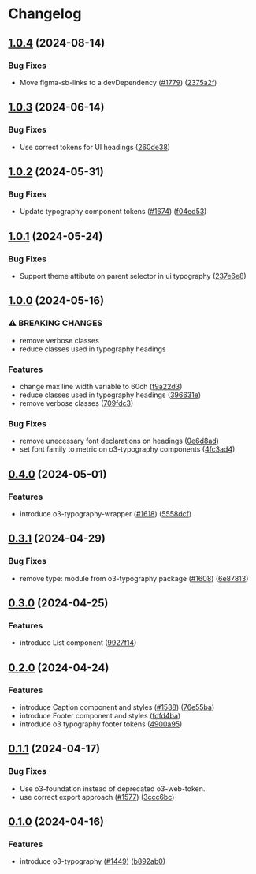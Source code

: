 # Changelog

## [1.0.4](https://github.com/Financial-Times/origami/compare/o3-typography-v1.0.3...o3-typography-v1.0.4) (2024-08-14)


### Bug Fixes

* Move figma-sb-links to a devDependency ([#1779](https://github.com/Financial-Times/origami/issues/1779)) ([2375a2f](https://github.com/Financial-Times/origami/commit/2375a2f2dd1fec0cab9b75f65a9947011f8bc913))

## [1.0.3](https://github.com/Financial-Times/origami/compare/o3-typography-v1.0.2...o3-typography-v1.0.3) (2024-06-14)


### Bug Fixes

* Use correct tokens for UI headings ([260de38](https://github.com/Financial-Times/origami/commit/260de381746739fe2227f625dfb5f3cd60c31f9a))

## [1.0.2](https://github.com/Financial-Times/origami/compare/o3-typography-v1.0.1...o3-typography-v1.0.2) (2024-05-31)


### Bug Fixes

* Update typography component tokens ([#1674](https://github.com/Financial-Times/origami/issues/1674)) ([f04ed53](https://github.com/Financial-Times/origami/commit/f04ed535250a84aaf9d0e2ddd09cf4debc4de6ab))

## [1.0.1](https://github.com/Financial-Times/origami/compare/o3-typography-v1.0.0...o3-typography-v1.0.1) (2024-05-24)


### Bug Fixes

* Support theme attibute on parent selector in ui typography ([237e6e8](https://github.com/Financial-Times/origami/commit/237e6e88b42e16e151ce41121718f2d2e6f4fafa))

## [1.0.0](https://github.com/Financial-Times/origami/compare/o3-typography-v0.4.0...o3-typography-v1.0.0) (2024-05-16)


### ⚠ BREAKING CHANGES

* remove verbose classes
* reduce classes used in typography headings

### Features

* change max line width variable to 60ch ([f9a22d3](https://github.com/Financial-Times/origami/commit/f9a22d3e34dad511a0f66809c8b8073233789916))
* reduce classes used in typography headings ([396631e](https://github.com/Financial-Times/origami/commit/396631e73442dc6e984ba441f27de68b7e7084cd))
* remove verbose classes ([709fdc3](https://github.com/Financial-Times/origami/commit/709fdc31cbafa7e8e3d30d2d033b477815ba85f8))


### Bug Fixes

* remove unecessary font declarations on headings ([0e6d8ad](https://github.com/Financial-Times/origami/commit/0e6d8adcf8b4b8e890ac77d71d8e4c1f4ea7bffc))
* set font family to metric on o3-typography components ([4fc3ad4](https://github.com/Financial-Times/origami/commit/4fc3ad434adde3d48b47aaab319d46ddf6045270))

## [0.4.0](https://github.com/Financial-Times/origami/compare/o3-typography-v0.3.1...o3-typography-v0.4.0) (2024-05-01)


### Features

* introduce o3-typography-wrapper ([#1618](https://github.com/Financial-Times/origami/issues/1618)) ([5558dcf](https://github.com/Financial-Times/origami/commit/5558dcff7f78ba112f8e38b3400e1aa9b296a32e))

## [0.3.1](https://github.com/Financial-Times/origami/compare/o3-typography-v0.3.0...o3-typography-v0.3.1) (2024-04-29)


### Bug Fixes

* remove type: module from o3-typography package ([#1608](https://github.com/Financial-Times/origami/issues/1608)) ([6e87813](https://github.com/Financial-Times/origami/commit/6e87813a4321faf04dfff319d9949a8011901f61))

## [0.3.0](https://github.com/Financial-Times/origami/compare/o3-typography-v0.2.0...o3-typography-v0.3.0) (2024-04-25)


### Features

* introduce List component  ([9927f14](https://github.com/Financial-Times/origami/commit/9927f1412d4c284b1da3c5de95e37facab85d966))

## [0.2.0](https://github.com/Financial-Times/origami/compare/o3-typography-v0.1.1...o3-typography-v0.2.0) (2024-04-24)


### Features

* introduce Caption component and styles ([#1588](https://github.com/Financial-Times/origami/issues/1588)) ([76e55ba](https://github.com/Financial-Times/origami/commit/76e55baba9b8353c54387796698b54fe15df2fb5))
* introduce Footer component and styles ([fdfd4ba](https://github.com/Financial-Times/origami/commit/fdfd4bae96e8c977033d9c83926027aceef084b4))
* introduce o3 typography footer tokens ([4900a95](https://github.com/Financial-Times/origami/commit/4900a95d63d8817899937905dc8beea71ea48a3d))

## [0.1.1](https://github.com/Financial-Times/origami/compare/o3-typography-v0.1.0...o3-typography-v0.1.1) (2024-04-17)


### Bug Fixes

* Use o3-foundation instead of deprecated o3-web-token.
* use correct export approach ([#1577](https://github.com/Financial-Times/origami/issues/1577)) ([3ccc6bc](https://github.com/Financial-Times/origami/commit/3ccc6bc59a2e01fde40e576418bda3ffbaa174ba))

## [0.1.0](https://github.com/Financial-Times/origami/compare/o3-typography-v0.0.1...o3-typography-v0.1.0) (2024-04-16)


### Features

* introduce o3-typography ([#1449](https://github.com/Financial-Times/origami/issues/1449)) ([b892ab0](https://github.com/Financial-Times/origami/commit/b892ab0585c9649a364f66a2a1b38d7261abd127))
